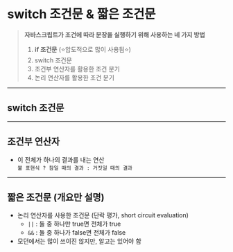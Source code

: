 # switch 조건문 & 짧은 조건문

> **자바스크립트가 조건에 따라 문장을 실행하기 위해 사용하는 네 가지 방법**
>
> 1. **if 조건문** (⭐️압도적으로 많이 사용됨⭐️)
> 2. switch 조건문
> 3. 조건부 연산자를 활용한 조건 분기
> 4. 논리 연산자를 활용한 조건 분기

---

## switch 조건문

---

## 조건부 연산자

- 이 전체가 하나의 결과를 내는 연산  
  `불 표현식 ? 참일 때의 결과 : 거짓일 때의 결과`

---

## 짧은 조건문 (개요만 설명)

- 논리 연산자를 사용한 조건문 (단락 평가, short circuit evaluation)
  - `||` : 둘 중 하나만 true면 전체가 true
  - `&&` : 둘 중 하나가 false면 전체가 false
- 모던에서는 많이 쓰이진 않지만, 알고는 있어야 함
